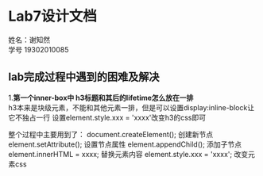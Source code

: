 # Lab7设计文档
姓名：谢知然<br>
学号 19302010085<br>

## lab完成过程中遇到的困难及解决<br>
1.**第一个inner-box中 h3标题和其后的lifetime怎么放在一排**<br>
h3本来是块级元素，不能和其他元素一排，但是可以设置display:inline-block让它不独占一行
设置element.style.xxx = 'xxxx'改变h3的css即可

整个过程中主要用到了：
document.createElement(); 创建新节点
element.setAttribute(); 设置节点属性
element.appendChild(); 添加子节点
element.innerHTML = xxxx; 替换元素内容
element.style.xxx = 'xxxx'; 改变元素css
